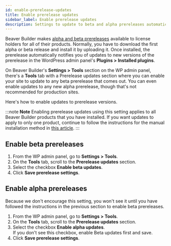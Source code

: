 ```yaml
---
id: enable-prerelease-updates
title: Enable prerelease updates
sidebar_label: Enable prerelease updates
description: Settings to update to beta and alpha prereleases automatically.
---
```


Beaver Builder makes [alpha and beta prereleases](/general/alpha-and-beta-releases.md) available to license holders for all of their products. Normally, you have to download the first alpha or beta release and install it by uploading it. Once installed, the prerelease automatically notifies you of updates to new versions of the prerelease in the WordPress admin panel's **Plugins > Installed plugins**.  

On Beaver Builder's **Settings > Tools** section on the WP admin panel, there's a **Tools** tab with a Prerelease updates section where you can enable your site to update to any beta prerelease that comes out. You can even enable updates to any new alpha prerelease, though that's not recommended for production sites.

Here's how to enable updates to prerelease versions.

:::note **Note**
Enabling prerelease updates using this setting applies to all Beaver Builder products that you have installed. If you want updates to apply to only one product, continue to follow the instructions for the manual installation method in [this article](/general/alpha-and-beta-releases.md/#install-an-alpha-or-beta-plugin-release).
:::

## Enable beta prereleases

1. From the WP admin panel, go to **Settings > Tools**.
2. On the **Tools** tab, scroll to the **Prerelease updates** section.
3. Select the checkbox **Enable beta updates**.
4. Click **Save prerelease settings**.

## Enable alpha prereleases

Because we don't encourage this setting, you won't see it until you have followed the instructions in the previous section to enable  beta prereleases.

1. From the WP admin panel, go to **Settings > Tools**.
2. On the **Tools** tab, scroll to the **Prerelease updates** section.
3. Select the checkbox **Enable alpha updates**.  
If you don't see this checkbox, enable Beta updates first and save. 
4. Click **Save prerelease settings**.
